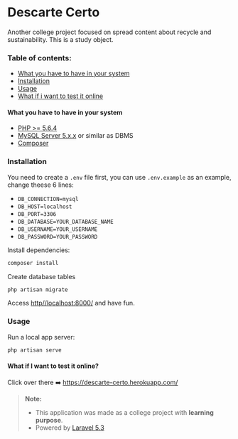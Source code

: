 Descarte Certo
===================
Another college project focused on spread content about recycle and sustainability. This is a study object.

### Table of contents:
- [What you have to have in your system](#what-you-have-to-have-in-your-system)
- [Installation](#installation)
- [Usage](#usage)
- [What if i want to test it online](#what-if-i-want-to-test-it-online)

#### What you have to have in your system
 * [PHP >= 5.6.4](http://php.net/downloads.php)
 * [MySQL Server 5.x.x](http://dev.mysql.com/downloads/mysql/) or similar as DBMS
 * [Composer](https://getcomposer.org/download/)

### Installation

You need to create a `.env` file first, you can use `.env.example` as an example, change theese 6 lines:
 - `DB_CONNECTION=mysql`
 - `DB_HOST=localhost`
 - `DB_PORT=3306`
 - `DB_DATABASE=YOUR_DATABASE_NAME`
 - `DB_USERNAME=YOUR_USERNAME`
 - `DB_PASSWORD=YOUR_PASSWORD`

Install dependencies:

```bash
composer install
```

Create database tables

```bash
php artisan migrate
```

Access [http//localhost:8000/](http//localhost:8000/) and have fun.

### Usage

Run a local app server:

```bash
php artisan serve
```

#### What if I want to test it online?
Click over there :arrow_right: <https://descarte-certo.herokuapp.com/>

> **Note:**
>
> - This application was made as a college project with **learning purpose**.
> - Powered by [Laravel 5.3](laravel.com)
